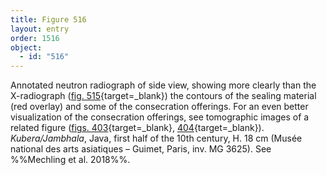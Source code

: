```yaml
---
title: Figure 516
layout: entry
order: 1516
object:
  - id: "516"
---
```


Annotated neutron radiograph of side view, showing more clearly than the X-radiograph ([fig. 515](/visual-atlas/#fig-515){target=_blank}) the contours of the sealing material (red overlay) and some of the consecration offerings. For an even better visualization of the consecration offerings, see tomographic images of a related figure ([figs. 403](/visual-atlas/#fig-403){target=_blank}, [404](/visual-atlas/#fig-404){target=_blank}). *Kubera/Jambhala*, Java, first half of the 10th century, H. 18 cm (Musée national des arts asiatiques – Guimet, Paris, inv. MG 3625). See %%Mechling et al. 2018%%.
